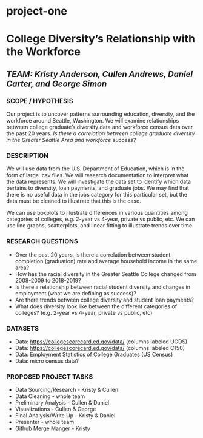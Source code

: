 # project-one
# College Diversity’s Relationship with the Workforce
## *TEAM: Kristy Anderson, Cullen Andrews, Daniel Carter, and George Simon*
### SCOPE / HYPOTHESIS
Our project is to uncover patterns surrounding education, diversity, and the workforce around Seattle, Washington. We will examine relationships between college graduate’s diversity data and workforce census data over the past 20 years. 
*Is there a correlation between college graduate diversity in the Greater Seattle Area and workforce success?*
### DESCRIPTION
We will use data from the U.S. Department of Education, which is in the form of large .csv files. We will research documentation to interpret what the data represents. We will investigate the data set to identify which data pertains to diversity, loan payments, and graduate jobs. We may find that there is no useful data in the jobs category for this particular set, but the data must be cleaned to illustrate that this is the case.

We can use boxplots to illustrate differences in various quantities among categories of colleges, e.g. 2-year vs 4-year, private vs public, etc. We can use line graphs, scatterplots, and linear fitting to illustrate trends over time.

### RESEARCH QUESTIONS
* Over the past 20 years, is there a correlation between student completion (graduation) rate and average household income in the same area?
* How has the racial diversity in the Greater Seattle College changed from 2008-2009 to 2018-2019?
* Is there a relationship between racial student diversity and changes in employment (what we are defining as success)?
* Are there trends between college diversity and student loan payments?
* What does diversity look like between the different categories of colleges? (e.g. 2-year vs 4-year, private vs public, etc)
### DATASETS
* Data:  https://collegescorecard.ed.gov/data/ (columns labeled UGDS)
* Data:  https://collegescorecard.ed.gov/data/ (columns labeled C150)
* Data: Employment Statistics of College Graduates (US Census)
* Data: micro census data?

### PROPOSED PROJECT TASKS
* Data Sourcing/Research - Kristy & Cullen
* Data Cleaning - whole team
* Preliminary Analysis - Cullen & Daniel
* Visualizations - Cullen & George
* Final Analysis/Write Up - Kristy & Daniel
* Presenter - whole team
* Github Merge Manger - Kristy
